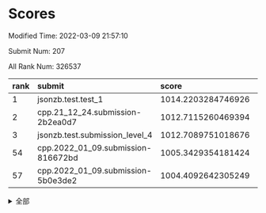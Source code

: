 # Scores

Modified Time: 2022-03-09 21:57:10

Submit Num: 207

All Rank Num: 326537

| rank |               submit               |       score        |       sigma        | pk_num |
| :--- | :--------------------------------- | :----------------- | :----------------- | :----- |
| 1    | jsonzb.test.test_1                 | 1014.2203284746926 | 0.8122165742582993 | 6311   |
| 2    | cpp.21_12_24.submission-2b2ea0d7   | 1012.7115260469394 | 0.8103349101022462 | 6313   |
| 3    | jsonzb.test.submission_level_4     | 1012.7089751018676 | 0.7748320011061263 | 6309   |
| 54   | cpp.2022_01_09.submission-816672bd | 1005.3429354181424 | 0.7186924191185267 | 6310   |
| 57   | cpp.2022_01_09.submission-5b0e3de2 | 1004.4092642305249 | 0.7128775081623705 | 6305   |


<details>
<summary>全部</summary>

| rank |                 submit                 |       score        |       sigma        | pk_num |
| :--- | :------------------------------------- | :----------------- | :----------------- | :----- |
| 1    | jsonzb.test.test_1                     | 1014.2203284746926 | 0.8122165742582993 | 6311   |
| 2    | cpp.21_12_24.submission-2b2ea0d7       | 1012.7115260469394 | 0.8103349101022462 | 6313   |
| 3    | jsonzb.test.submission_level_4         | 1012.7089751018676 | 0.7748320011061263 | 6309   |
| 4    | gobigger.level_3.submission_level_3_41 | 1012.1355902006387 | 0.7645179290648462 | 6309   |
| 5    | gobigger.level_3.submission_level_3_33 | 1012.0083748513797 | 0.792517553286697  | 6314   |
| 6    | gobigger.level_3.submission_level_3_14 | 1011.813232064601  | 0.7593216263147184 | 6307   |
| 7    | gobigger.level_3.submission_level_3_5  | 1011.262938199505  | 0.7684668239551222 | 6306   |
| 8    | gobigger.level_3.submission_level_3_11 | 1011.0533432088807 | 0.7544447945540276 | 6305   |
| 9    | gobigger.level_3.submission_level_3_36 | 1010.9557964883925 | 0.7542270011807729 | 6306   |
| 10   | gobigger.level_3.submission_level_3_16 | 1010.9448966507538 | 0.7410713086966939 | 6308   |
| 11   | gobigger.level_3.submission_level_3_24 | 1010.911911714146  | 0.7520755753350824 | 6310   |
| 12   | gobigger.level_3.submission_level_3_28 | 1010.8643666126757 | 0.7705116717724388 | 6308   |
| 13   | gobigger.level_3.submission_level_3_15 | 1010.7725855209637 | 0.7661137652634423 | 6310   |
| 14   | gobigger.level_3.submission_level_3_49 | 1010.7605895931325 | 0.7711552888992979 | 6309   |
| 15   | gobigger.level_3.submission_level_3_46 | 1010.5929173406234 | 0.7679959065424725 | 6307   |
| 16   | gobigger.level_3.submission_level_3_20 | 1010.510579152942  | 0.7927938289364429 | 6309   |
| 17   | gobigger.level_3.submission_level_3_2  | 1010.4532399915464 | 0.7985443372171934 | 6313   |
| 18   | gobigger.level_3.submission_level_3_6  | 1010.3518682899794 | 0.7346545299579815 | 6310   |
| 19   | gobigger.level_3.submission_level_3_8  | 1010.3497720314964 | 0.7558227240324521 | 6308   |
| 20   | gobigger.level_3.submission_level_3_44 | 1010.329087904377  | 0.7699418773237185 | 6309   |
| 21   | gobigger.level_3.submission_level_3_0  | 1010.3215429166492 | 0.7629454810118441 | 6317   |
| 22   | gobigger.level_3.submission_level_3_25 | 1010.2565406974219 | 0.7456135993692091 | 6315   |
| 23   | gobigger.level_3.submission_level_3_48 | 1010.2493964433381 | 0.7507650234587966 | 6311   |
| 24   | gobigger.level_3.submission_level_3_12 | 1010.2326809518944 | 0.7465508838479876 | 6313   |
| 25   | gobigger.level_3.submission_level_3_37 | 1010.1185574779521 | 0.7680107166937767 | 6315   |
| 26   | gobigger.level_3.submission_level_3_30 | 1010.0907707113059 | 0.7654913616670178 | 6312   |
| 27   | gobigger.level_3.submission_level_3_40 | 1010.0777870027484 | 0.7564267293422683 | 6308   |
| 28   | gobigger.level_3.submission_level_3_42 | 1009.8635010635677 | 0.7583562413167257 | 6307   |
| 29   | gobigger.level_3.submission_level_3_7  | 1009.8301408180694 | 0.7467449825520098 | 6308   |
| 30   | gobigger.level_3.submission_level_3_17 | 1009.8203591124654 | 0.7437684173162306 | 6310   |
| 31   | gobigger.level_3.submission_level_3_27 | 1009.814767235425  | 0.7379000103098946 | 6311   |
| 32   | gobigger.level_3.submission_level_3_29 | 1009.7958789938285 | 0.7639052309438834 | 6307   |
| 33   | gobigger.level_3.submission_level_3_9  | 1009.7699053639022 | 0.7449230324510092 | 6309   |
| 34   | gobigger.level_3.submission_level_3_43 | 1009.7642201185172 | 0.7424392781290938 | 6312   |
| 35   | gobigger.level_3.submission_level_3_1  | 1009.6535390634608 | 0.7673174001736469 | 6301   |
| 36   | gobigger.level_3.submission_level_3_26 | 1009.555636166094  | 0.7545770104819765 | 6311   |
| 37   | gobigger.level_3.submission_level_3_10 | 1009.5027892929846 | 0.7587693549993678 | 6310   |
| 38   | gobigger.level_3.submission_level_3_22 | 1009.4736116887503 | 0.7615601084037045 | 6304   |
| 39   | gobigger.level_3.submission_level_3_21 | 1009.3814422730227 | 0.7412855783364418 | 6305   |
| 40   | gobigger.level_3.submission_level_3_19 | 1009.2779717710021 | 0.7479856580823145 | 6310   |
| 41   | gobigger.level_3.submission_level_3_35 | 1009.1633329535915 | 0.7420223894066761 | 6311   |
| 42   | gobigger.level_3.submission_level_3_34 | 1009.0142560371005 | 0.7178286907013794 | 6312   |
| 43   | gobigger.level_3.submission_level_3_23 | 1008.9877528451204 | 0.7544848556267321 | 6308   |
| 44   | gobigger.level_3.submission_level_3_45 | 1008.9753069813113 | 0.7412064479327336 | 6312   |
| 45   | gobigger.level_3.submission_level_3_39 | 1008.9097773122796 | 0.7436138007212643 | 6316   |
| 46   | gobigger.level_3.submission_level_3_13 | 1008.8762545006255 | 0.7454692954889287 | 6309   |
| 47   | gobigger.level_3.submission_level_3_32 | 1008.7887819438547 | 0.7436781663513907 | 6313   |
| 48   | gobigger.level_3.submission_level_3_3  | 1008.5909569115324 | 0.7495856447162619 | 6310   |
| 49   | gobigger.level_3.submission_level_3_18 | 1008.4520304954291 | 0.7477552893448708 | 6310   |
| 50   | gobigger.level_3.submission_level_3_31 | 1008.4291154315722 | 0.7602060817735166 | 6311   |
| 51   | gobigger.level_3.submission_level_3_47 | 1008.42291593803   | 0.7487622754226501 | 6311   |
| 52   | gobigger.level_3.submission_level_3_38 | 1007.9855080468441 | 0.7401609952860915 | 6310   |
| 53   | gobigger.level_3.submission_level_3_4  | 1007.9382956993705 | 0.7374442474386576 | 6307   |
| 54   | cpp.2022_01_09.submission-816672bd     | 1005.3429354181424 | 0.7186924191185267 | 6310   |
| 55   | gobigger.level_1.submission_level_1_46 | 1004.7432404335273 | 0.7119097928037532 | 6308   |
| 56   | gobigger.level_1.submission_level_1_20 | 1004.6070030662936 | 0.7254871399080355 | 6309   |
| 57   | cpp.2022_01_09.submission-5b0e3de2     | 1004.4092642305249 | 0.7128775081623705 | 6305   |
| 58   | gobigger.level_1.submission_level_1_19 | 1004.3271499218096 | 0.7266728161469079 | 6314   |
| 59   | gobigger.level_1.submission_level_1_7  | 1004.3230495153532 | 0.7221130955162988 | 6314   |
| 60   | gobigger.level_1.submission_level_1_29 | 1004.315497576541  | 0.7096539871694226 | 6310   |
| 61   | gobigger.level_1.submission_level_1_49 | 1004.1821279790776 | 0.7161402152225996 | 6315   |
| 62   | gobigger.level_1.submission_level_1_10 | 1004.0654914123796 | 0.7219283575767756 | 6313   |
| 63   | gobigger.level_1.submission_level_1_31 | 1004.0479167283995 | 0.706394836956053  | 6315   |
| 64   | gobigger.level_1.submission_level_1_39 | 1004.0350359411588 | 0.7303239388467233 | 6308   |
| 65   | gobigger.level_1.submission_level_1_35 | 1004.0087163403188 | 0.7171422924933338 | 6312   |
| 66   | gobigger.level_1.submission_level_1_47 | 1003.9579660394511 | 0.7175171656412541 | 6305   |
| 67   | gobigger.level_1.submission_level_1_1  | 1003.9504630954765 | 0.7175679438648429 | 6313   |
| 68   | gobigger.level_1.submission_level_1_17 | 1003.9332475734439 | 0.7015334447581758 | 6316   |
| 69   | gobigger.level_1.submission_level_1_13 | 1003.9088400070317 | 0.7085247253953769 | 6312   |
| 70   | gobigger.level_1.submission_level_1_12 | 1003.7852229493906 | 0.7069929449090931 | 6308   |
| 71   | gobigger.level_1.submission_level_1_4  | 1003.7584093349111 | 0.7259156827046909 | 6310   |
| 72   | gobigger.level_1.submission_level_1_38 | 1003.7514420251453 | 0.7201446863123643 | 6308   |
| 73   | gobigger.level_1.submission_level_1_6  | 1003.7087403241507 | 0.7093732235355173 | 6315   |
| 74   | gobigger.level_1.submission_level_1_16 | 1003.7030291888265 | 0.7108625078328841 | 6314   |
| 75   | gobigger.level_1.submission_level_1_23 | 1003.696024589701  | 0.7127035725399853 | 6306   |
| 76   | gobigger.level_1.submission_level_1_27 | 1003.6772083700898 | 0.7254065476121451 | 6308   |
| 77   | gobigger.level_1.submission_level_1_28 | 1003.6337468828951 | 0.7121805342633591 | 6313   |
| 78   | gobigger.level_1.submission_level_1_37 | 1003.5183875342732 | 0.7217929413332241 | 6311   |
| 79   | gobigger.level_1.submission_level_1_41 | 1003.4890246627757 | 0.7162899564088436 | 6312   |
| 80   | gobigger.level_1.submission_level_1_11 | 1003.4686395113121 | 0.7194292854473952 | 6316   |
| 81   | gobigger.level_1.submission_level_1_36 | 1003.3967431075095 | 0.7062834030533329 | 6307   |
| 82   | gobigger.level_1.submission_level_1_42 | 1003.3813235537997 | 0.7194775008439233 | 6309   |
| 83   | gobigger.level_1.submission_level_1_30 | 1003.3074496709363 | 0.7135212104473981 | 6309   |
| 84   | gobigger.level_1.submission_level_1_24 | 1003.3047700865023 | 0.7266104219929126 | 6309   |
| 85   | gobigger.level_1.submission_level_1_45 | 1003.1480822297648 | 0.7158118370462411 | 6309   |
| 86   | gobigger.level_1.submission_level_1_25 | 1003.059989109517  | 0.7146696926844055 | 6311   |
| 87   | gobigger.level_1.submission_level_1_9  | 1003.0045304001383 | 0.7118136507884765 | 6312   |
| 88   | gobigger.level_1.submission_level_1_34 | 1002.9194227496115 | 0.7192571375932963 | 6313   |
| 89   | gobigger.level_1.submission_level_1_5  | 1002.8877822792073 | 0.7119179081165824 | 6310   |
| 90   | gobigger.level_1.submission_level_1_43 | 1002.8273348110033 | 0.71092095046068   | 6309   |
| 91   | gobigger.level_1.submission_level_1_40 | 1002.7879442113766 | 0.7120833195486859 | 6304   |
| 92   | gobigger.level_1.submission_level_1_2  | 1002.7515151384307 | 0.7194408718341413 | 6307   |
| 93   | gobigger.level_1.submission_level_1_18 | 1002.6632971510425 | 0.7133734079680679 | 6315   |
| 94   | gobigger.level_1.submission_level_1_15 | 1002.6353037814569 | 0.7194030564137563 | 6306   |
| 95   | gobigger.level_1.submission_level_1_48 | 1002.619104886793  | 0.7097713544277195 | 6314   |
| 96   | gobigger.level_1.submission_level_1_0  | 1002.5955362997207 | 0.705682894323641  | 6306   |
| 97   | gobigger.level_1.submission_level_1_3  | 1002.5931522000917 | 0.7071224557153182 | 6311   |
| 98   | gobigger.level_1.submission_level_1_22 | 1002.5899726623669 | 0.7133714045385142 | 6316   |
| 99   | gobigger.level_1.submission_level_1_21 | 1002.5632931404183 | 0.715728249140497  | 6312   |
| 100  | gobigger.level_1.submission_level_1_44 | 1002.3210199460816 | 0.7089922632955468 | 6310   |
| 101  | gobigger.level_1.submission_level_1_33 | 1001.9904879858747 | 0.7206042925460927 | 6308   |
| 102  | gobigger.level_1.submission_level_1_8  | 1001.9313081479746 | 0.7085746799728384 | 6314   |
| 103  | gobigger.level_1.submission_level_1_32 | 1001.8492030642041 | 0.7126280453313543 | 6310   |
| 104  | gobigger.level_1.submission_level_1_14 | 1001.5692135639359 | 0.7070907426448112 | 6306   |
| 105  | gobigger.level_1.submission_level_1_26 | 1001.5424540982631 | 0.7149568922663777 | 6306   |
| 106  | gobigger.random.submission_random_28   | 998.0251571874995  | 0.708634014532505  | 6311   |
| 107  | gobigger.random.submission_random_19   | 997.6351220490197  | 0.7087404610403438 | 6312   |
| 108  | gobigger.random.submission_random_23   | 997.4203466088504  | 0.7204914694635725 | 6306   |
| 109  | gobigger.random.submission_random_29   | 997.4105055726674  | 0.7010758020529237 | 6306   |
| 110  | gobigger.random.submission_random_45   | 997.2218907230063  | 0.7024448283583009 | 6309   |
| 111  | gobigger.random.submission_random_5    | 997.1919823934996  | 0.7147421162397668 | 6312   |
| 112  | gobigger.random.submission_random_16   | 997.1103604234231  | 0.7067126118745097 | 6314   |
| 113  | gobigger.random.submission_random_39   | 996.8644788739109  | 0.7154066137829072 | 6310   |
| 114  | gobigger.random.submission_random_46   | 996.8606300410634  | 0.7098943466359459 | 6312   |
| 115  | gobigger.random.submission_random_6    | 996.6800093059018  | 0.7093689059101291 | 6307   |
| 116  | gobigger.random.submission_random_8    | 996.6688181118207  | 0.7086545721709817 | 6309   |
| 117  | gobigger.random.submission_random_36   | 996.6304497407302  | 0.7112070190264168 | 6306   |
| 118  | gobigger.random.submission_random_20   | 996.5817656576836  | 0.7129531893044666 | 6312   |
| 119  | gobigger.random.submission_random_4    | 996.5748789971681  | 0.7080009215217078 | 6307   |
| 120  | gobigger.random.submission_random_11   | 996.5159877703234  | 0.7211516342954706 | 6309   |
| 121  | gobigger.random.submission_random_26   | 996.4422226147697  | 0.6992079618079391 | 6312   |
| 122  | gobigger.random.submission_random_0    | 996.4359739605862  | 0.7181607171446583 | 6311   |
| 123  | gobigger.random.submission_random_15   | 996.3213735466408  | 0.7129713642218719 | 6311   |
| 124  | gobigger.random.submission_random_30   | 996.2260446364334  | 0.7139371728487761 | 6309   |
| 125  | gobigger.random.submission_random_27   | 996.2114334724217  | 0.7093048918216283 | 6309   |
| 126  | gobigger.random.submission_random_9    | 996.1811559992719  | 0.7163831515107733 | 6309   |
| 127  | gobigger.random.submission_random_44   | 996.1799455938668  | 0.7064689673221252 | 6311   |
| 128  | gobigger.random.submission_random_32   | 996.1189645119755  | 0.7097627152175187 | 6312   |
| 129  | gobigger.random.submission_random_14   | 995.977123134311   | 0.7325124041079235 | 6312   |
| 130  | gobigger.random.submission_random_17   | 995.9186479146725  | 0.7221081223287616 | 6313   |
| 131  | gobigger.random.submission_random_1    | 995.9121139042275  | 0.7088774455252133 | 6313   |
| 132  | gobigger.random.submission_random_40   | 995.88628670123    | 0.707999574127384  | 6310   |
| 133  | gobigger.random.submission_random_42   | 995.860103067003   | 0.7095976231920333 | 6312   |
| 134  | gobigger.random.submission_random_24   | 995.8203630868193  | 0.7189791600213821 | 6307   |
| 135  | gobigger.random.submission_random_25   | 995.6789740819335  | 0.7138241176783184 | 6311   |
| 136  | gobigger.random.submission_random_33   | 995.6754023535987  | 0.7203608790131796 | 6309   |
| 137  | gobigger.random.submission_random_48   | 995.6708612688454  | 0.7110382178816509 | 6308   |
| 138  | gobigger.random.submission_random_12   | 995.6011862315827  | 0.7119214046745866 | 6311   |
| 139  | gobigger.random.submission_random_49   | 995.5882100129005  | 0.7076166165089345 | 6306   |
| 140  | gobigger.random.submission_random_18   | 995.5404556719367  | 0.7157223216752305 | 6307   |
| 141  | gobigger.random.submission_random_22   | 995.5135395114129  | 0.7130938746498828 | 6310   |
| 142  | gobigger.random.submission_random_13   | 995.4864435137207  | 0.7102312584640252 | 6308   |
| 143  | gobigger.random.submission_random_35   | 995.4831705681632  | 0.7099387593529959 | 6311   |
| 144  | gobigger.random.submission_random_31   | 995.376894421379   | 0.7261929571794618 | 6308   |
| 145  | gobigger.random.submission_random_2    | 995.3253315438424  | 0.7070661454680536 | 6310   |
| 146  | gobigger.random.submission_random_34   | 995.3147801263318  | 0.7052463339455074 | 6311   |
| 147  | gobigger.random.submission_random_7    | 995.2223196989283  | 0.7127657286306618 | 6311   |
| 148  | gobigger.random.submission_random_37   | 995.1853814754515  | 0.7121673191354052 | 6308   |
| 149  | gobigger.random.submission_random_21   | 995.111870674373   | 0.7267241171270034 | 6314   |
| 150  | gobigger.random.submission_random_10   | 995.085701375283   | 0.7017037679512012 | 6310   |
| 151  | gobigger.random.submission_random_38   | 995.0764593249335  | 0.7171481829531559 | 6309   |
| 152  | gobigger.random.submission_random_41   | 994.9330054543316  | 0.6936780599032675 | 6310   |
| 153  | gobigger.random.submission_random_47   | 994.9102725605197  | 0.7202407620589537 | 6307   |
| 154  | gobigger.random.submission_random_3    | 994.9001694161875  | 0.7318075078538037 | 6308   |
| 155  | gobigger.random.submission_random_43   | 994.6810014322429  | 0.7198923538092971 | 6311   |
| 156  | gobigger.level_2.submission_level_2_10 | 994.0794294592589  | 0.7406994761102611 | 6303   |
| 157  | gobigger.level_2.submission_level_2_14 | 993.8480049139267  | 0.7297915428929598 | 6311   |
| 158  | gobigger.level_2.submission_level_2_49 | 993.7801084674137  | 0.7337258106929149 | 6308   |
| 159  | gobigger.level_2.submission_level_2_41 | 993.5537705234997  | 0.7364232814022218 | 6310   |
| 160  | gobigger.level_2.submission_level_2_2  | 993.4167722564137  | 0.7466335480758325 | 6310   |
| 161  | gobigger.level_2.submission_level_2_31 | 993.350193372116   | 0.7225614736880271 | 6307   |
| 162  | gobigger.level_2.submission_level_2_30 | 993.1985821289995  | 0.7482768451986986 | 6314   |
| 163  | gobigger.level_2.submission_level_2_45 | 993.1826717149349  | 0.7407423003017519 | 6309   |
| 164  | gobigger.level_2.submission_level_2_8  | 993.1487993521586  | 0.7675591567160464 | 6309   |
| 165  | gobigger.level_2.submission_level_2_18 | 993.1015972052568  | 0.728135579696045  | 6309   |
| 166  | gobigger.level_2.submission_level_2_9  | 993.0303170492235  | 0.7173022207301919 | 6310   |
| 167  | gobigger.level_2.submission_level_2_12 | 993.0141875123147  | 0.743471519486214  | 6310   |
| 168  | gobigger.level_2.submission_level_2_32 | 992.9128015594137  | 0.7423431786214212 | 6317   |
| 169  | gobigger.level_2.submission_level_2_34 | 992.8896620345303  | 0.7339393542966693 | 6316   |
| 170  | gobigger.level_2.submission_level_2_27 | 992.8844167604398  | 0.7461916804049173 | 6310   |
| 171  | gobigger.level_2.submission_level_2_48 | 992.8773738490115  | 0.7360517031741194 | 6305   |
| 172  | gobigger.level_2.submission_level_2_43 | 992.7223673831705  | 0.7341968757382904 | 6307   |
| 173  | gobigger.level_2.submission_level_2_7  | 992.648307326014   | 0.7168693968891613 | 6310   |
| 174  | gobigger.level_2.submission_level_2_13 | 992.5783241707999  | 0.739536808863682  | 6309   |
| 175  | gobigger.level_2.submission_level_2_26 | 992.5628616829443  | 0.7398382384664886 | 6311   |
| 176  | gobigger.level_2.submission_level_2_29 | 992.4112140678824  | 0.7451864984007361 | 6311   |
| 177  | gobigger.level_2.submission_level_2_44 | 992.2718637879444  | 0.7517464515023282 | 6301   |
| 178  | gobigger.level_2.submission_level_2_21 | 992.2392417300878  | 0.744942186409945  | 6310   |
| 179  | gobigger.level_2.submission_level_2_19 | 992.1192632126899  | 0.7315028513009246 | 6307   |
| 180  | gobigger.level_2.submission_level_2_3  | 992.1127259528405  | 0.7378717139246694 | 6313   |
| 181  | gobigger.level_2.submission_level_2_39 | 991.8867901611891  | 0.7451496126608371 | 6309   |
| 182  | gobigger.level_2.submission_level_2_22 | 991.8790626764313  | 0.7307314871966624 | 6311   |
| 183  | gobigger.level_2.submission_level_2_46 | 991.8218962728496  | 0.7651921135631238 | 6311   |
| 184  | gobigger.level_2.submission_level_2_20 | 991.8073558567991  | 0.7679697139549087 | 6308   |
| 185  | gobigger.level_2.submission_level_2_5  | 991.7706715383796  | 0.7586778082814728 | 6311   |
| 186  | gobigger.level_2.submission_level_2_40 | 991.5903995357655  | 0.7400909752352236 | 6312   |
| 187  | gobigger.level_2.submission_level_2_4  | 991.5623366609854  | 0.7418861925008302 | 6308   |
| 188  | gobigger.level_2.submission_level_2_17 | 991.5013373134407  | 0.7576626227428076 | 6314   |
| 189  | gobigger.level_2.submission_level_2_28 | 991.4900841289475  | 0.7300406356590233 | 6309   |
| 190  | gobigger.level_2.submission_level_2_16 | 991.4544319107442  | 0.7440515778747743 | 6310   |
| 191  | gobigger.level_2.submission_level_2_24 | 991.3806746304372  | 0.7670658195910499 | 6313   |
| 192  | gobigger.level_2.submission_level_2_0  | 991.3389134252606  | 0.7452397357863279 | 6311   |
| 193  | gobigger.level_2.submission_level_2_36 | 991.3371813853299  | 0.7404217828464158 | 6314   |
| 194  | gobigger.level_2.submission_level_2_47 | 991.2931993207521  | 0.7576883557935875 | 6309   |
| 195  | gobigger.level_2.submission_level_2_42 | 991.2720811030938  | 0.7443661423535465 | 6309   |
| 196  | gobigger.level_2.submission_level_2_35 | 991.1718749909842  | 0.7319108115761072 | 6306   |
| 197  | gobigger.level_2.submission_level_2_11 | 990.8804567801465  | 0.7680972268100686 | 6308   |
| 198  | gobigger.level_2.submission_level_2_1  | 990.8310179428629  | 0.7629337196485483 | 6308   |
| 199  | gobigger.level_2.submission_level_2_23 | 990.6977011849956  | 0.7445363282069477 | 6310   |
| 200  | gobigger.level_2.submission_level_2_6  | 990.6114973607658  | 0.7677126151302038 | 6311   |
| 201  | gobigger.level_2.submission_level_2_38 | 990.5696948202036  | 0.7633561294114177 | 6312   |
| 202  | gobigger.level_2.submission_level_2_33 | 990.5677943840486  | 0.7672005395528985 | 6310   |
| 203  | gobigger.level_2.submission_level_2_25 | 990.3154391657525  | 0.7778744966427547 | 6310   |
| 204  | gobigger.level_2.submission_level_2_37 | 990.276377096886   | 0.7752652339910286 | 6308   |
| 205  | gobigger.level_2.submission_level_2_15 | 990.136916435846   | 0.7642723140632978 | 6310   |
| 206  | gobigger.none.submission_none_0        | 978.0521918917456  | 1.2146683576259971 | 6306   |
| 207  | gobigger.none.submission_none_1        | 977.2629358943002  | 1.3759019464095887 | 6305   |

</details>